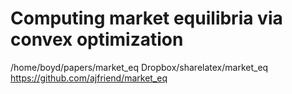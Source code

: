 # Computing market equilibria via convex optimization
/home/boyd/papers/market_eq
Dropbox/sharelatex/market_eq
https://github.com/ajfriend/market_eq